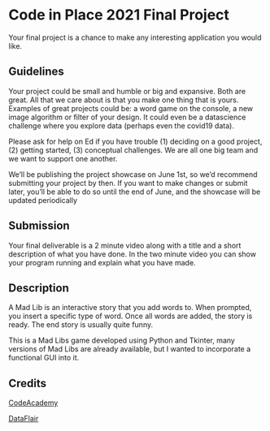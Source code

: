 # Code in Place 2021 Final Project

Your final project is a chance to make any interesting application you would like.

## Guidelines

Your project could be small and humble or big and expansive. Both are great. All that we care about is that you make one thing that is yours. Examples of great projects could be: a word game on the console, a new image algorithm or filter of your design. It could even be a datascience challenge where you explore data (perhaps even the covid19 data).

Please ask for help on Ed if you have trouble (1) deciding on a good project, (2) getting started, (3) conceptual challenges. We are all one big team and we want to support one another.

We’ll be publishing the project showcase on June 1st, so we’d recommend submitting your project by then. If you want to make changes or submit later, you’ll be able to do so until the end of June, and the showcase will be updated periodically

## Submission

Your final deliverable is a 2 minute video along with a title and a short description of what you have done. In the two minute video you can show your program running and explain what you have made.

## Description
A Mad Lib is an interactive story that you add words to. When prompted, you insert a specific type of word. Once all words are added, the story is ready. The end story is usually quite funny.

This is a Mad Libs game developed using Python and Tkinter, many versions of Mad Libs are already available, but I wanted to incorporate a functional GUI into it. 

## Credits
[CodeAcademy](https://gist.github.com/codecademydev/cde8a5f894d2e17577046ebdcdafa0d5)

[DataFlair](https://data-flair.training/blogs/python-mad-libs-generator-game/)